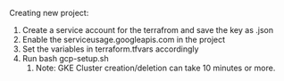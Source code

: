 Creating new project:

1. Create a service account for the terrafrom and save the key as .json
2. Enable the serviceusage.googleapis.com in the project
3. Set the variables in terraform.tfvars accordingly
4. Run bash gcp-setup.sh
   1. Note: GKE Cluster creation/deletion can take 10 minutes or more.

